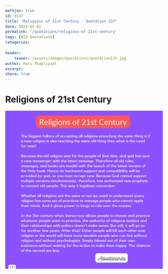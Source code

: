 ```yaml
---
mathjax: true
id: 9137
title: "Religions of 21st Century - Quotation 137"
date: 2022-05-02
permalink: '/quotations/religions-of-21st-century'
tags: [WIA Quotations] 
categories: 

header:
    teaser: /assets/images/quotations/quotation137.jpg
author: Hari Thapliyaal 
excerpt:
share: true 
---
```


# Religions of 21st Century

![Religions of 21st Century](/assets/images/quotations/quotation137.jpg)
